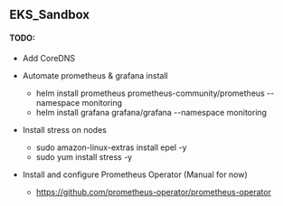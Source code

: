 ## EKS_Sandbox

#### TODO:
- Add CoreDNS
- Automate prometheus & grafana install
    
    - helm install prometheus prometheus-community/prometheus --namespace monitoring
    - helm install grafana grafana/grafana --namespace monitoring

- Install stress on nodes
    
    - sudo amazon-linux-extras install epel -y
    - sudo yum install stress -y

- Install and configure Prometheus Operator (Manual for now)

    - https://github.com/prometheus-operator/prometheus-operator
